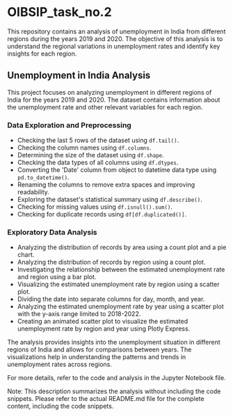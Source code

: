 # OIBSIP_task_no.2
This repository contains an analysis of unemployment in India from different regions during the years 2019 and 2020. The objective of this analysis is to understand the regional variations in unemployment rates and identify key insights for each region.

## Unemployment in India Analysis

This project focuses on analyzing unemployment in different regions of India for the years 2019 and 2020. The dataset contains information about the unemployment rate and other relevant variables for each region.

### Data Exploration and Preprocessing

- Checking the last 5 rows of the dataset using `df.tail()`.
- Checking the column names using `df.columns`.
- Determining the size of the dataset using `df.shape`.
- Checking the data types of all columns using `df.dtypes`.
- Converting the 'Date' column from object to datetime data type using `pd.to_datetime()`.
- Renaming the columns to remove extra spaces and improving readability.
- Exploring the dataset's statistical summary using `df.describe()`.
- Checking for missing values using `df.isnull().sum()`.
- Checking for duplicate records using `df[df.duplicated()]`.

### Exploratory Data Analysis

- Analyzing the distribution of records by area using a count plot and a pie chart.
- Analyzing the distribution of records by region using a count plot.
- Investigating the relationship between the estimated unemployment rate and region using a bar plot.
- Visualizing the estimated unemployment rate by region using a scatter plot.
- Dividing the date into separate columns for day, month, and year.
- Analyzing the estimated unemployment rate by year using a scatter plot with the y-axis range limited to 2018-2022.
- Creating an animated scatter plot to visualize the estimated unemployment rate by region and year using Plotly Express.

The analysis provides insights into the unemployment situation in different regions of India and allows for comparisons between years. The visualizations help in understanding the patterns and trends in unemployment rates across regions.

For more details, refer to the code and analysis in the Jupyter Notebook file.

Note: This description summarizes the analysis without including the code snippets. Please refer to the actual README.md file for the complete content, including the code snippets.

